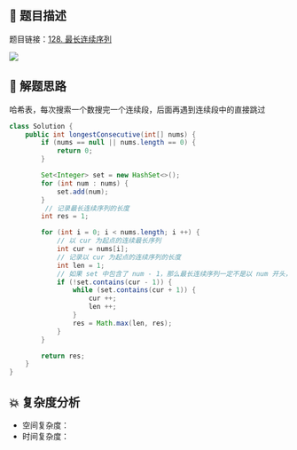## 📃 题目描述

题目链接：[128. 最长连续序列](https://leetcode.cn/problems/longest-consecutive-sequence/)

![](https://cs-wiki.oss-cn-shanghai.aliyuncs.com/img/image-20220803182657730.png)

## 🔔 解题思路

哈希表，每次搜索一个数搜完一个连续段，后面再遇到连续段中的直接跳过


```java
class Solution {
    public int longestConsecutive(int[] nums) {
        if (nums == null || nums.length == 0) {
            return 0;
        }

        Set<Integer> set = new HashSet<>();
        for (int num : nums) {
            set.add(num);
        }
         // 记录最长连续序列的长度
        int res = 1;

        for (int i = 0; i < nums.length; i ++) {
            // 以 cur 为起点的连续最长序列
            int cur = nums[i];
            // 记录以 cur 为起点的连续序列的长度
            int len = 1;
            // 如果 set 中包含了 num - 1，那么最长连续序列一定不是以 num 开头，最起码也是以 num - 1 开头
            if (!set.contains(cur - 1)) {
                while (set.contains(cur + 1)) {
                    cur ++;
                    len ++;
                }
                res = Math.max(len, res);
            }
        }

        return res;
    }
}
```

## 💥 复杂度分析

- 空间复杂度：
- 时间复杂度：
